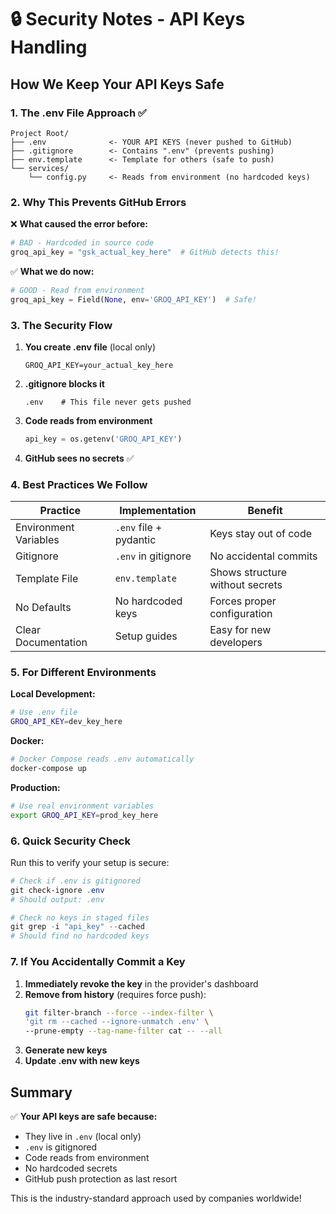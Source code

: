 # 🔒 Security Notes - API Keys Handling

## How We Keep Your API Keys Safe

### 1. **The .env File Approach** ✅
```
Project Root/
├── .env              <- YOUR API KEYS (never pushed to GitHub)
├── .gitignore        <- Contains ".env" (prevents pushing)
├── env.template      <- Template for others (safe to push)
└── services/
    └── config.py     <- Reads from environment (no hardcoded keys)
```

### 2. **Why This Prevents GitHub Errors**

❌ **What caused the error before:**
```python
# BAD - Hardcoded in source code
groq_api_key = "gsk_actual_key_here"  # GitHub detects this!
```

✅ **What we do now:**
```python
# GOOD - Read from environment
groq_api_key = Field(None, env='GROQ_API_KEY')  # Safe!
```

### 3. **The Security Flow**

1. **You create .env file** (local only)
   ```env
   GROQ_API_KEY=your_actual_key_here
   ```

2. **.gitignore blocks it**
   ```gitignore
   .env    # This file never gets pushed
   ```

3. **Code reads from environment**
   ```python
   api_key = os.getenv('GROQ_API_KEY')
   ```

4. **GitHub sees no secrets** ✅

### 4. **Best Practices We Follow**

| Practice | Implementation | Benefit |
|----------|----------------|---------|
| Environment Variables | `.env` file + pydantic | Keys stay out of code |
| Gitignore | `.env` in gitignore | No accidental commits |
| Template File | `env.template` | Shows structure without secrets |
| No Defaults | No hardcoded keys | Forces proper configuration |
| Clear Documentation | Setup guides | Easy for new developers |

### 5. **For Different Environments**

**Local Development:**
```bash
# Use .env file
GROQ_API_KEY=dev_key_here
```

**Docker:**
```bash
# Docker Compose reads .env automatically
docker-compose up
```

**Production:**
```bash
# Use real environment variables
export GROQ_API_KEY=prod_key_here
```

### 6. **Quick Security Check**

Run this to verify your setup is secure:
```powershell
# Check if .env is gitignored
git check-ignore .env
# Should output: .env

# Check no keys in staged files
git grep -i "api_key" --cached
# Should find no hardcoded keys
```

### 7. **If You Accidentally Commit a Key**

1. **Immediately revoke the key** in the provider's dashboard
2. **Remove from history** (requires force push):
   ```bash
   git filter-branch --force --index-filter \
   'git rm --cached --ignore-unmatch .env' \
   --prune-empty --tag-name-filter cat -- --all
   ```
3. **Generate new keys**
4. **Update .env with new keys**

## Summary

✅ **Your API keys are safe because:**
- They live in `.env` (local only)
- `.env` is gitignored
- Code reads from environment
- No hardcoded secrets
- GitHub push protection as last resort

This is the industry-standard approach used by companies worldwide!
